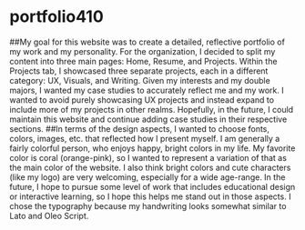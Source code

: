 # portfolio410
##My goal for this website was to create a detailed, reflective portfolio of my work and my personality. For the organization, I decided to split my content into three main pages: Home, Resume, and Projects. Within the Projects tab, I showcased three separate projects, each in a different category: UX, Visuals, and Writing. Given my interests and my double majors, I wanted my case studies to accurately reflect me and my work. I wanted to avoid purely showcasing UX projects and instead expand to include more of my projects in other realms. Hopefully, in the future, I could maintain this website and continue adding case studies in their respective sections.
##In terms of the design aspects, I wanted to choose fonts, colors, images, etc. that reflected how I present myself. I am generally a fairly colorful person, who enjoys happy, bright colors in my life. My favorite color is coral (orange-pink), so I wanted to represent a variation of that as the main color of the website. I also think bright colors and cute characters (like my logo) are very welcoming, especially for a wide age-range. In the future, I hope to pursue some level of work that includes educational design or interactive learning, so I hope this helps me stand out in those aspects. I chose the typography because my handwriting looks somewhat similar to Lato and Oleo Script.
